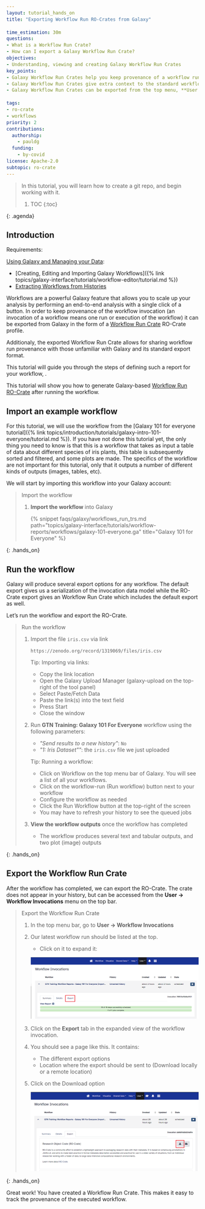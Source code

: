 ```yaml
---
layout: tutorial_hands_on
title: "Exporting Workflow Run RO-Crates from Galaxy"

time_estimation: 30m
questions:
- What is a Workflow Run Crate?
- How can I export a Galaxy Workflow Run Crate?
objectives:
- Understanding, viewing and creating Galaxy Workflow Run Crates
key_points:
- Galaxy Workflow Run Crates help you keep provenance of a workflow run / invocation.
- Galaxy Workflow Run Crates give extra context to the standard workflow run export
- Galaxy Workflow Run Crates can be exported from the top menu, **User -> Workflow Invocations**.

tags:
- ro-crate
- workflows
priority: 2
contributions:
  authorship:
    - pauldg
  funding:
    - by-covid
license: Apache-2.0
subtopic: ro-crate
---
```


> <agenda-title></agenda-title>
>
> In this tutorial, you will learn how to create a git repo, and begin working with it.
>
> 1. TOC
> {:toc}
>
{: .agenda}


## Introduction

Requirements:

[Using Galaxy and Managing your Data](https://training.galaxyproject.org/training-material/topics/galaxy-interface/):
- [Creating, Editing and Importing Galaxy Workflows]({% link topics/galaxy-interface/tutorials/workflow-editor/tutorial.md %}) 
- [Extracting Workflows from Histories](https://training.galaxyproject.org/training-material/topics/galaxy-interface/tutorials/history-to-workflow/tutorial.html )


Workflows are a powerful Galaxy feature that allows you to scale up your analysis by performing an end-to-end analysis with a single click of a button. In order to keep provenance of the workflow invocation (an invocation of a workflow means one run or execution of the workflow) it can be exported from Galaxy in the form of a [Workflow Run Crate](https://w3id.org/ro/wfrun/workflow) RO-Crate profile.

Additionaly, the exported Workflow Run Crate allows for sharing workflow run provenance with those unfamiliar with Galaxy and its standard export format.

This tutorial will guide you through the steps of defining such a report for your workflow, .

This tutorial will show you how to generate Galaxy-based [Workflow Run RO-Crate](https://w3id.org/ro/crate/) after running the workflow. 


## Import an example workflow

For this tutorial, we will use the workflow from the [Galaxy 101 for everyone tutorial]({% link topics/introduction/tutorials/galaxy-intro-101-everyone/tutorial.md %}). If you have not done this tutorial yet, the only thing you need to know is that this is a workflow that takes as input a table of data about different species of iris plants, this table is subsequently sorted and filtered, and some plots are made. The specifics of the workflow are not important for this tutorial, only that it outputs a number of different kinds of outputs (images, tables, etc).

We will start by importing this workflow into your Galaxy account:

> <hands-on-title>Import the workflow</hands-on-title>
>
> 1. **Import the workflow** into Galaxy
>
>    {% snippet faqs/galaxy/workflows_run_trs.md path="topics/galaxy-interface/tutorials/workflow-reports/workflows/galaxy-101-everyone.ga" title="Galaxy 101 for Everyone" %}
>
{: .hands_on}


## Run the workflow

Galaxy will produce several export options for any workflow. The default export gives us a serialization of the invocation data model while the RO-Crate export gives an Workflow Run Crate which includes the default export as well.

Let’s run the workflow and export the RO-Crate.

> <hands-on-title>Run the workflow</hands-on-title>
>
> 1. Import the file `iris.csv` via link
>
>    ```
>    https://zenodo.org/record/1319069/files/iris.csv
>    ```
>
>    Tip: Importing via links:
>
>    - Copy the link location
>    - Open the Galaxy Upload Manager (galaxy-upload on the top-right of the tool panel)
>    - Select Paste/Fetch Data
>    - Paste the link(s) into the text field
>    - Press Start
>    - Close the window
>
> 2. Run **GTN Training: Galaxy 101 For Everyone** workflow using the following parameters:
>    - *"Send results to a new history"*: `No`
>    - *"1: Iris Dataset""*: the `iris.csv` file we just uploaded
>
>    Tip: Running a workflow:
>    - Click on Workflow on the top menu bar of Galaxy. You will see a list of all your workflows.
>    - Click on the workflow-run (Run workflow) button next to your workflow
>    - Configure the workflow as needed
>    - Click the Run Workflow button at the top-right of the screen
>    - You may have to refresh your history to see the queued jobs
>
> 3. **View the workflow outputs** once the workflow has completed
>    - The workflow produces several text and tabular outputs, and two plot (image) outputs
>
{: .hands_on}

## Export the Workflow Run Crate

After the workflow has completed, we can export the RO-Crate. The crate does not appear in your history, but can be accessed from the **User -> Workflow Invocations** menu on the top bar.

> <hands-on-title>Export the Workflow Run Crate</hands-on-title>
>
> 1. In the top menu bar, go to **User -> Workflow Invocations**
>
> 2. Our latest workflow run should be listed at the top.
>    - Click on it to expand it:
>
>    ![screenshot of the workflow invocations menu, with our latest invocation at the top](./images/workflow-invocation-summary.png)
>
> 3. Click on the **Export** tab in the expanded view of the workflow invocation.
>
> 4. You should see a page like this. It contains:
>    - The different export options
>    - Location where the export should be sent to (Download locally or a remote location)
>
> 5. Click on the Download option
> 
>    ![screenshot of the beginning of the workflow run export options](./images/workflow-invocation-export.png)
>
{: .hands_on}

Great work! You have created a Workflow Run Crate. This makes it easy to track the provenance of the executed workflow.
